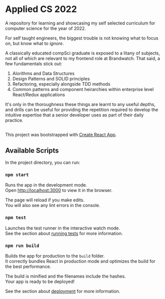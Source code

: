 # Applied CS 2022

A repository for learning and showcasing my self selected curriculum for computer science for the year of 2022.

For self taught engineers, the biggest trouble is not knowing what to focus on, but know what to _ignore_.

A classically educated compSci graduate is exposed to a litany of subjects, not all of which are relevant to my frontend role at Brandwatch. That said, a few fundamentals stick out:

1. Alorithms and Data Structures
2. Design Patterns and SOLID principles
3. Refactoring, especially alongside TDD methods
4. Common patterns and component heirarchies within enterprise level React/Redux applications

It's only in the thoroughness these things are learnt to any useful depths, and drills can be useful for providing the repetition required to develop the intuitive expertise that a senior developer uses as part of their daily practice.

##

This project was bootstrapped with [Create React App](https://github.com/facebook/create-react-app).

## Available Scripts

In the project directory, you can run:

### `npm start`

Runs the app in the development mode.\
Open [http://localhost:3000](http://localhost:3000) to view it in the browser.

The page will reload if you make edits.\
You will also see any lint errors in the console.

### `npm test`

Launches the test runner in the interactive watch mode.\
See the section about [running tests](https://facebook.github.io/create-react-app/docs/running-tests) for more information.

### `npm run build`

Builds the app for production to the `build` folder.\
It correctly bundles React in production mode and optimizes the build for the best performance.

The build is minified and the filenames include the hashes.\
Your app is ready to be deployed!

See the section about [deployment](https://facebook.github.io/create-react-app/docs/deployment) for more information.
